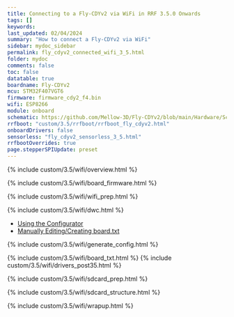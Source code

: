 ```yaml
---
title: Connecting to a Fly-CDYv2 via WiFi in RRF 3.5.0 Onwards
tags: []
keywords: 
last_updated: 02/04/2024
summary: "How to connect a Fly-CDYv2 via WiFi"
sidebar: mydoc_sidebar
permalink: fly_cdyv2_connected_wifi_3_5.html
folder: mydoc
comments: false
toc: false
datatable: true
boardname: Fly-CDYv2
mcu: STM32F407VGT6
firmware: firmware_cdy2_f4.bin
wifi: ESP8266
module: onboard
schematic: https://github.com/Mellow-3D/Fly-CDYv2/blob/main/Hardware/Schematic.pdf
rrfboot: "custom/3.5/rrfboot/rrfboot_fly_cdyv2.html"
onboardDrivers: false
sensorless: "fly_cdyv2_sensorless_3_5.html"
rrfbootOverrides: true
page.stepperSPIUpdate: preset
---
```


{% include custom/3.5/wifi/overview.html %}

{% include custom/3.5/wifi/board_firmware.html %}

{% include custom/3.5/wifi/wifi_prep.html %}

{% include custom/3.5/wifi/dwc.html %}

<ul id="profileTabs" class="nav nav-tabs">
    <li class="active"><a class="noCrossRef" href="#generate" data-toggle="tab">Using the Configurator</a></li>
    <li><a class="noCrossRef" href="#manualpost35" data-toggle="tab">Manually Editing/Creating board.txt</a></li>
</ul>
  <div class="tab-content">
<div role="tabpanel" class="tab-pane active" id="generate" markdown="1">

{% include custom/3.5/wifi/generate_config.html %}

</div>

<div role="tabpanel" class="tab-pane" id="manualpost35" markdown="1">

{% include custom/3.5/wifi/board_txt.html %}
{% include custom/3.5/wifi/drivers_post35.html %}

</div>

</div>

{% include custom/3.5/wifi/sdcard_prep.html %}

{% include custom/3.5/wifi/sdcard_structure.html %}

{% include custom/3.5/wifi/wrapup.html %}
